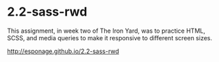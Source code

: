 # 2.2-sass-rwd

This assignment, in week two of The Iron Yard, was to practice HTML, SCSS, and media queries to make it responsive to different screen sizes. 

http://esponage.github.io/2.2-sass-rwd
